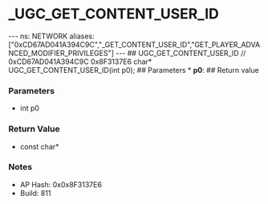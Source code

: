 # _UGC_GET_CONTENT_USER_ID

--- ns: NETWORK aliases: ["0xCD67AD041A394C9C","_GET_CONTENT_USER_ID","GET_PLAYER_ADVANCED_MODIFIER_PRIVILEGES"] --- ## UGC_GET_CONTENT_USER_ID  // 0xCD67AD041A394C9C 0x8F3137E6 char* UGC_GET_CONTENT_USER_ID(int p0);  ## Parameters * **p0**:  ## Return value

### Parameters
* int p0

### Return Value
* const char*

### Notes
* AP Hash: 0x0x8F3137E6
* Build: 811


